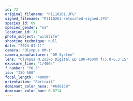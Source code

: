 ```yaml
---
id: 72
original_filename: "P1110261.JPG"
signed_filename: "P1110261-retouched-signed.JPG"
species_id: 69
species_gender: "na"
location_id: 31
photo_subject: "wildlife"
shooting_technique: null
date: "2024-01-11"
camera: "Olympus OM-1"
camera_manufacturer: "OM System"
lens: "Olympus M.Zuiko Digital ED 100-400mm f/5.0-6.3 IS"
exposure_time: "1/400s"
f_number: "f6.3"
iso: "ISO 500"
focal_length: "400mm"
orientation: "Portrait"
dominant_color_hexa: "#6d6158"
dominant_color_hue: 0.0714
---
```

